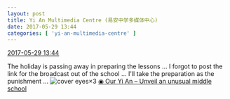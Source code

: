 ```yaml
---
layout: post
title: Yi An Multimedia Centre (易安中学多媒体中心)
date: 2017-05-29 13:44
categories: [ 'yi-an-multimedia-centre' ]
---
```


<div class="weibo-info">
  <a href="http://weibo.com/6196825252/F5lnmcduW">2017-05-29 13:44</a>
</div>

The holiday is passing away in preparing the lessons … I forgot to post the link for the broadcast out of the school … I'll take the preparation as the punishment … ![cover eyes](http://img.t.sinajs.cn/t4/appstyle/expression/ext/normal/3c/pcmoren_wu_org.png)×3 [◉ Our Yi An – Unveil an unusual middle school](http://www.iqiyi.com/v_19rr726ijw.html)
